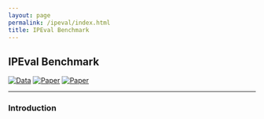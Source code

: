 ```yaml
---
layout: page
permalink: /ipeval/index.html
title: IPEval Benchmark
---
```


## IPEval Benchmark
<a href="javascript:window.location='https://huggingface.co/datasets/Mathsion/IPEval';">![Data](https://img.shields.io/badge/IPEval-Data-{brightgreen})</a>
<a href="javascript:window.location='';">![Paper](https://img.shields.io/badge/IPEval-Paper-{red})</a>
<a href="javascript:window.location='https://github.com/DUTIR-IP/DUTIR-IP.github.io';">![Paper](https://img.shields.io/badge/IPEval-Github-{red})</a>


---
### Introduction


